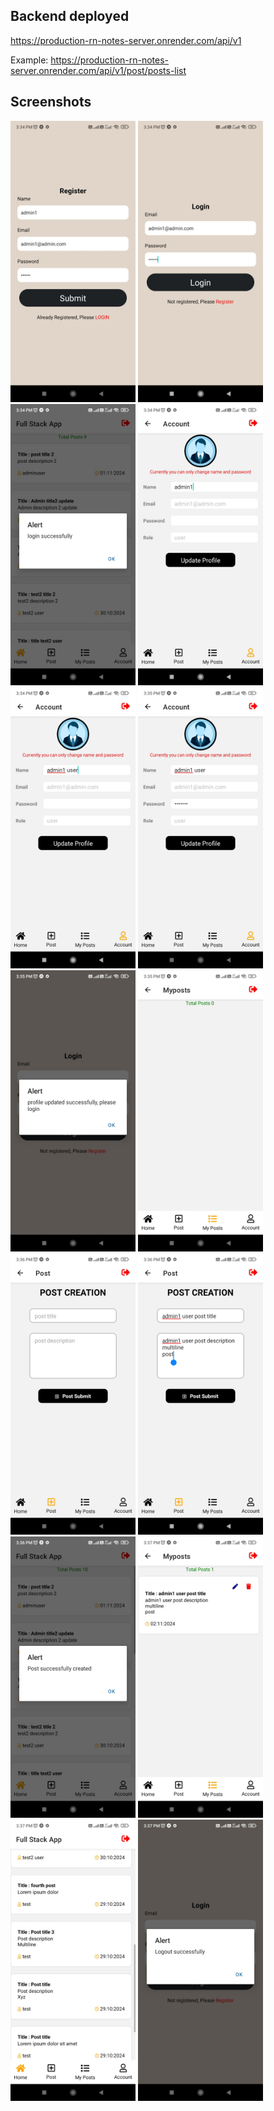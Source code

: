 ## Backend deployed

https://production-rn-notes-server.onrender.com/api/v1

Example: https://production-rn-notes-server.onrender.com/api/v1/post/posts-list

## Screenshots

<div>
    <img src="./assets/screenshots/1.jpg" alt="" style="height:450px; width:200px;"/>
    <img src="./assets/screenshots/2.jpg" alt="" style="height:450px; width:200px;"/>
    <img src="./assets/screenshots/3.jpg" alt="" style="height:450px; width:200px;"/>
    <img src="./assets/screenshots/4.jpg" alt="" style="height:450px; width:200px;"/>
    <img src="./assets/screenshots/5.jpg" alt="" style="height:450px; width:200px;"/>
    <img src="./assets/screenshots/6.jpg" alt="" style="height:450px; width:200px;"/>
    <img src="./assets/screenshots/7.jpg" alt="" style="height:450px; width:200px;"/>
    <img src="./assets/screenshots/8.jpg" alt="" style="height:450px; width:200px;"/>
    <img src="./assets/screenshots/9.jpg" alt="" style="height:450px; width:200px;"/>
    <img src="./assets/screenshots/10.jpg" alt="" style="height:450px; width:200px;"/>
    <img src="./assets/screenshots/11.jpg" alt="" style="height:450px; width:200px;"/>
    <img src="./assets/screenshots/12.jpg" alt="" style="height:450px; width:200px;"/>
    <img src="./assets/screenshots/13.jpg" alt="" style="height:450px; width:200px;"/>
    <img src="./assets/screenshots/14.jpg" alt="" style="height:450px; width:200px;"/>
</div>
